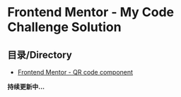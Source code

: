 # Frontend Mentor - My Code Challenge Solution

## 目录/Directory

-   [Frontend Mentor - QR code component](./qr-code-component-main)

**持续更新中...**
